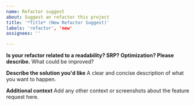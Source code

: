 ```yaml
---
name: Refactor suggest
about: Suggest an refactor this project
title: '*Title* (New Refactor Suggest)'
labels: 'refactor', 'new'
assignees: ''

---
```


**Is your refactor related to a readability? SRP? Optimization? Please describe.**
What could be improved?

**Describe the solution you'd like**
A clear and concise description of what you want to happen.

**Additional context**
Add any other context or screenshots about the feature request here.

